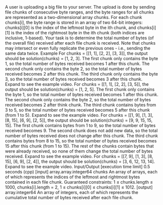 A user is uploading a big file to your server. The upload is done by sending file chunks of consecutive byte ranges, and the byte ranges for all chunks are represented as a two-dimensional array chunks. For each chunk chunks[i], the byte range is stored in an array of two 64-bit integers: chunks[i][0] is the index of the leftmost byte in the ith chunk, and chunks[i][1] is the index of the rightmost byte in the ith chunk (both indices are inclusive, 1-based).
Your task is to determine the total number of bytes (of the overall file) received after each file chunk is received. Note that chunks may intersect or even fully replicate the previous ones - i.e., sending the same data twice.
Example
For chunks = [[1, 1], [2, 2], [3, 3]], the output should be solution(chunks) = [1, 2, 3].
The first chunk only contains the byte 1, so the total number of bytes received becomes 1 after this chunk.
The second chunk only contains the byte 2, so the total number of bytes received becomes 2 after this chunk.
The third chunk only contains the byte 3, so the total number of bytes received becomes 3 after this chunk.
Expand to see the example video.
For chunks = [[1, 1], [2, 2], [3, 5]], the output should be solution(chunks) = [1, 2, 5].
The first chunk only contains the byte 1, so the total number of bytes received becomes 1 after this chunk.
The second chunk only contains the byte 2, so the total number of bytes received becomes 2 after think chunk.
The third chunk contains bytes from 3 to 5, so the total number of bytes received becomes 5 after this chunk (from 1 to 5).
Expand to see the example video.
For chunks = [[1, 9], [1, 3], [8, 15], [6, 9], [2, 5]], the output should be solution(chunks) = [9, 9, 15, 15, 15].
The first chunk contains bytes from 1 to 9, so the total number of bytes received becomes 9.
The second chunk does not add new data, so the total number of bytes received does not change after this chunk.
The third chunk contains bytes from 8 to 15, so the total number of bytes received becomes 15 after this chunk (from 1 to 15).
The rest of the chunks contain bytes that were already received, so none of them change the total number of bytes received.
Expand to see the example video.
For chunks = [[7, 9], [1, 3], [8, 15], [6, 9], [2, 4]], the output should be solution(chunks) = [3, 6, 12, 13, 14].
Expand to see the example video.
Input/Output
[execution time limit] 0.5 seconds (cpp)
[input] array.array.integer64 chunks
An array of arrays, each of which represents the indices of the leftmost and rightmost bytes contained in each file chunk.
Guaranteed constraints:
1 ≤ chunks.length ≤ 1000,
chunks[i].length = 2,
1 ≤ chunks[i][0] ≤ chunks[i][1] ≤ 1012.
[output] array.integer64
An array of integers, each of which represents the cumulative total number of bytes received after each file chunk.